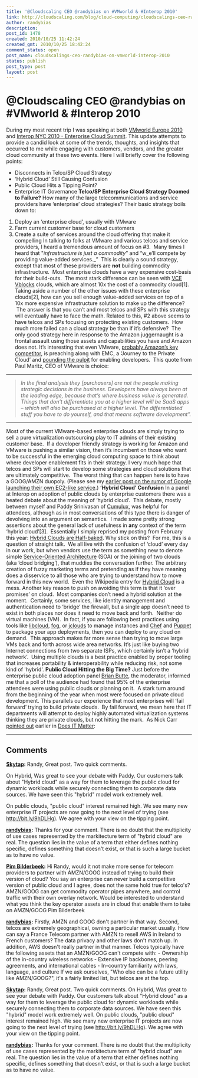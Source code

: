 ```yaml
---
title: '@Cloudscaling CEO @randybias on #VMworld & #Interop 2010'
link: http://cloudscaling.com/blog/cloud-computing/cloudscalings-ceo-randybias-on-vmworld-interop-2010/
author: randybias
description: 
post_id: 1478
created: 2010/10/25 11:42:24
created_gmt: 2010/10/25 18:42:24
comment_status: open
post_name: cloudscalings-ceo-randybias-on-vmworld-interop-2010
status: publish
post_type: post
layout: post
---
```


# @Cloudscaling CEO @randybias on #VMworld & #Interop 2010

During my most recent trip I was speaking at both [VMworld Europe 2010](http://www.vmworld.com/community/conferences/europe2010/) and [Interop NYC 2010 - Enterprise Cloud Summit](http://www.interop.com/newyork/conference/overview.php). This update attempts to provide a candid look at some of the trends, thoughts, and insights that occurred to me while engaging with customers, vendors, and the greater cloud community at these two events. Here I will briefly cover the following points: 

  * Disconnects in Telco/SP Cloud Strategy
  * ‘Hybrid Cloud’ Still Causing Confusion
  * Public Cloud Hits a Tipping Point?
  * Enterprise IT Governance
**Telco/SP Enterprise Cloud Strategy Doomed to Failure?** How many of the large telecommunications and service providers have ‘enterprise’ cloud strategies? Their basic strategy boils down to: 

  1. Deploy an ‘enterprise cloud’, usually with VMware
  2. Farm current customer base for cloud customers
  3. Create a suite of services around the cloud offering that make it compelling
In talking to folks at VMware and various telcos and service providers, I heard a tremendous amount of focus on #3.  Many times I heard that "_infrastructure is just a commodity_” and “w_e’ll compete by providing value-added services._”  This is clearly a sound strategy, except that most of these providers are **not** building commodity infrastructure.  Most enterprise clouds have a very expensive cost-basis for their build-outs.  The most stark difference can be seen with [VCE Vblocks](http://www.emc.com/campaign/global/vce/index.htm) clouds, which are almost 10x the cost of a commodity cloud[1]. Taking aside a number of the other issues with these enterprise clouds[2], how can you sell enough value-added services on top of a 10x more expensive infrastructure solution to make up the difference?  The answer is that you can’t and most telcos and SPs with this strategy will eventually have to face the math. Related to this, #2 above seems to have telcos and SPs focusing on protecting existing customers.  How much more failed can a cloud strategy be than if it’s defensive?  The only good strategy here in response to the Amazon juggernaught is a frontal assault using those assets and capabilities you have and Amazon does not. It’s interesting that even VMware, [probably Amazon’s key competitor](/blog/cloud-computing/vmware-vs-amazon-round-one-fight), is preaching along with EMC, a ‘Journey to the Private Cloud’ and [pounding the pulpit](http://www.redmonk.com/jgovernor/2010/10/22/vmware-ceo-django-rails-open-frameworks-apps-as-commodity-and-the-new-kingmakers) for enabling developers.  This quote from Paul Maritz, CEO of VMware is choice: 

* * *

> _In the final analysis they [purchasers] are not the people making strategic decisions in the business. Developers have always been at the leading edge, because that’s where business value is generated. Things that don’t differentiate you at a higher level will be SaaS apps – which will also be purchased at a higher level. The differentiated stuff you have to do yourself, and that means software development”._

* * *

Most of the current VMware-based enterprise clouds are simply trying to sell a pure virtualization outsourcing play to IT admins of their existing customer base.  If a developer friendly strategy is working for Amazon and VMware is pushing a similar vision, then it’s incumbent on those who want to be successful in the emerging cloud computing space to think about where developer enablement fits in their strategy. I very much hope that telcos and SPs will start to develop some strategies and cloud solutions that are ultimately competitive.  The worst thing that can happen here is to have a GOOG/AMZN duopoly. (Please see my [earlier post on the rumor of Google launching their own EC2-like service](/blog/cloud-computing/rumor-mill-google-ec2-competitor-coming-in-2010).) **‘Hybrid Cloud’ Confusion** In a panel at Interop on adoption of public clouds by enterprise customers there was a heated debate about the meaning of ‘hybrid cloud’.  This debate, mostly between myself and Paddy Srinivasan of [Cumulux](http://www.cumulux.com), was helpful for attendees, although as in most conversations of this type there is danger of devolving into an argument on semantics.  I made some pretty strong assertions about the general lack of usefulness in **any** context of the term ‘hybrid cloud’[3].  Essentially I simply reprised my posting from February this year: [Hybrid Clouds are Half-baked](http://cloudscaling.com/blog/cloud-computing/hybrid-clouds-are-half-baked). Why stick on this?  For me, this is a question of straight talk.  We all live with the confusion of ‘cloud’ every day in our work, but when vendors use the term as something new to denote simple [Service-Oriented Architecture](http://en.wikipedia.org/wiki/Service-oriented_architecture) (SOA) or the joining of two clouds (aka ‘cloud bridging’), that muddies the conversation further. The arbitrary creation of fuzzy marketing terms and pretending as if they have meaning does a disservice to all those who are trying to understand how to move forward in this new world.  Even the Wikipedia entry for [Hybrid Cloud](http://en.wikipedia.org/wiki/Cloud_computing#Hybrid_cloud) is a mess. Another key reason to push on avoiding this term is that it ‘over promises’ on cloud.  Most companies don’t need a hybrid solution at the moment.  Certainly, some services, like identity management and authentication need to ‘bridge’ the firewall, but a single app doesn’t need to exist in both places nor does it need to move back and forth.  Neither do virtual machines (VM).  In fact, if you are following best practices using tools like [libcloud](http://incubator.apache.org/libcloud/), [fog](http://github.com/geemus/fog), or [jclouds](http://www.jclouds.org/) to manage instances and [Chef](http://www.opscode.com/chef) and [Puppet](http://www.puppetlabs.com/) to package your app deployments, then you can deploy to any cloud on demand.  This approach makes far more sense than trying to move large VMs back and forth across wide area networks. It’s just like buying two Internet connections from two separate ISPs, which certainly isn’t a ‘hybrid network’.  Using multiple clouds is a best practice enabled by proper tooling that increases portability & interoperability while reducing risk, not some kind of 'hybrid'. **Public Cloud Hitting the Big Time?** Just before the enterprise public cloud adoption panel [Brian Butte](http://www.linkedin.com/pub/brian-butte/1/767/462), the moderator, informed me that a poll of the audience had found that 95% of the enterprise attendees were using public clouds or planning on it.  A stark turn around from the beginning of the year when most were focused on private cloud development. This parallels our experience that most enterprises will ‘fail forward’ trying to build private clouds.  By fail forward, we mean here that IT departments will attempt to deploy highly automated virtualization systems thinking they are private clouds, but not hitting the mark.  As Nick Carr [pointed out](http://hbswk.hbs.edu/archive/4137.html) earlier in [Does IT Matter](http://books.google.com/books?id=wrROE6SLJFEC&pg=PA111&lpg=PA111&dq=9%25+of+large+IT+projects+fail+does+IT+matter&source=bl&ots=hv-k0_2b3i&sig=TM879MDB4wtVSebnsGjn2ZtFFdg&hl=en&ei=vMzFTIKFI4K0lQfF0ZwD&sa=X&oi=book_result&ct=result&resnum=4&ved=0CC4Q6AEwAw#v=onepage&q&f=false): 

* * *

## Comments

**[Skytap](#623 "2010-10-25 18:16:15"):** Randy, Great post. Two quick comments.  
  
On Hybrid, Was great to see your debate with Paddy. Our customers talk about "Hybrid cloud" as a way for them to leverage the public cloud for dynamic workloads while securely connecting them to corporate data sources. We have seen this "hybrid" model work extremely well.  
  
On public clouds, "public cloud" interest remained high. We see many new enterprise IT projects are now going to the next level of trying (see <http://bit.ly/9hDLHg>). We agree with your view on the tipping point.

**[randybias](#624 "2010-10-25 18:24:33"):** Thanks for your comment. There is no doubt that the multiplicity of use cases represented by the markitecture term of "hybrid cloud" are real. The question lies in the value of a term that either defines nothing specific, defines something that doesn't exist, or that is such a large bucket as to have no value.

**[Pim Bilderbeek](#625 "2010-12-09 16:01:13"):** Hi Randy, would it not make more sense for telecom providers to partner with AMZN/GOOG instead of trying to build their version of cloud? You say an enterprise can never build a competitive version of public cloud and I agree, does not the same hold true for telco's? AMZN/GOOG can get commodity operator pipes anywhere, and control traffic with their own overlay network. Would be interested to understand what you think the key operator assets are in cloud that enable them to take on AMZN/GOOG Pim Bilderbeek

**[randybias](#626 "2010-12-16 15:27:39"):** Firstly, AMZN and GOOG don't partner in that way. Second, telcos are extremely geographical, owning a particular market usually. How can say a France Telecom partner with AMZN to resell AWS in Ireland to French customers? The data privacy and other laws don't match up. In addition, AWS doesn't really partner in that manner. Telcos typically have the following assets that an AMZN/GOOG can't compete with: \- Ownership of the in-country wireless networks \- Extensive IP backbones, peering agreements, and international cables \- In-country familiarity with laws, language, and culture If we ask ourselves, "Who else can be a future utility like AMZN/GOOG?", it's a fairly limited list, but telcos are at the top.

**[Skytap](#2290 "2010-10-25 18:16:00"):** Randy, Great post. Two quick comments. On Hybrid, Was great to see your debate with Paddy. Our customers talk about "Hybrid cloud" as a way for them to leverage the public cloud for dynamic workloads while securely connecting them to corporate data sources. We have seen this "hybrid" model work extremely well. On public clouds, "public cloud" interest remained high. We see many new enterprise IT projects are now going to the next level of trying (see http://bit.ly/9hDLHg). We agree with your view on the tipping point.

**[randybias](#2291 "2010-10-25 18:24:00"):** Thanks for your comment. There is no doubt that the multiplicity of use cases represented by the markitecture term of "hybrid cloud" are real. The question lies in the value of a term that either defines nothing specific, defines something that doesn't exist, or that is such a large bucket as to have no value.

